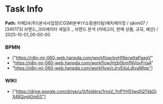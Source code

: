 # Task Info

**Path:** 카페24(주)\본사사업장\[CG]MI본부\Y쇼핑센터팀\매치메이킹 / sjkim07 / [340173] 브랜드_크리에이터 세일즈 _ 브랜드 분석 (카테고리, 판매 상품, 규모, 예산) / 2025-10-01_00-00-00

### BPMN
- ["https://n8n-mi-060-web.hanpda.com/workflow/pvHf6erwItaPaagV"
- "https://n8n-mi-060-web.hanpda.com/workflow/Hzb0bmfNVqvFrIaA"
- "https://n8n-mi-060-web.hanpda.com/workflow/cJryEduLdIyaMIqp"]

### WIKI
- ["https://drive.google.com/drive/u/0/folders/1rnsV_YnPYH51wq5QTkbDiX46QygtGmE0"]

